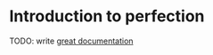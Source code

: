 # Introduction to perfection

TODO: write [great documentation](http://jacobian.org/writing/great-documentation/what-to-write/)
